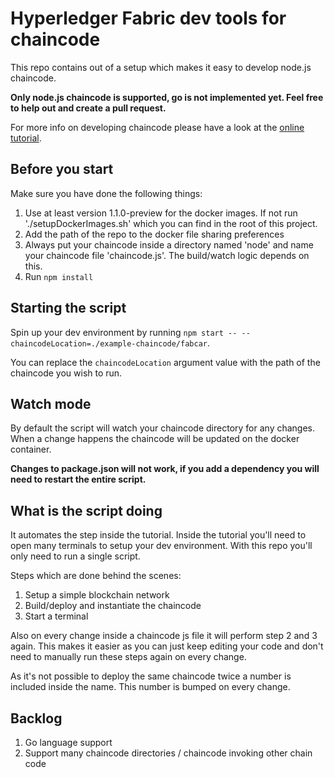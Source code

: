 # Hyperledger Fabric dev tools for chaincode

This repo contains out of a setup which makes it easy to develop node.js chaincode.

**Only node.js chaincode is supported, go is not implemented yet. Feel free to help out and create a pull request.**

For more info on developing chaincode please have a look at the [online tutorial](http://hyperledger-fabric.readthedocs.io/en/v1.1.0-preview/chaincode4ade.html).

## Before you start

Make sure you have done the following things:

1. Use at least version 1.1.0-preview for the docker images. If not run './setupDockerImages.sh' which you can find in the root of this project.
2. Add the path of the repo to the docker file sharing preferences
3. Always put your chaincode inside a directory named 'node' and name your chaincode file 'chaincode.js'. The build/watch logic depends on this.
4. Run `npm install`

## Starting the script

Spin up your dev environment by running `npm start -- --chaincodeLocation=./example-chaincode/fabcar`.

You can replace the `chaincodeLocation` argument value with the path of the chaincode you wish to run.

## Watch mode

By default the script will watch your chaincode directory for any changes. When a change happens the chaincode will be updated on the docker container.

**Changes to package.json will not work, if you add a dependency you will need to restart the entire script.**

## What is the script doing

It automates the step inside the tutorial. Inside the tutorial you'll need to open many terminals to setup your dev environment. With this repo you'll only need to run a single script.

Steps which are done behind the scenes:

1. Setup a simple blockchain network
2. Build/deploy and instantiate the chaincode
3. Start a terminal

Also on every change inside a chaincode js file it will perform step 2 and 3 again. This makes it easier as you can just keep editing your code and don't need to manually run these steps again on every change.

As it's not possible to deploy the same chaincode twice a number is included inside the name. This number is bumped on every change.

## Backlog

1. Go language support
2. Support many chaincode directories / chaincode invoking other chain code

